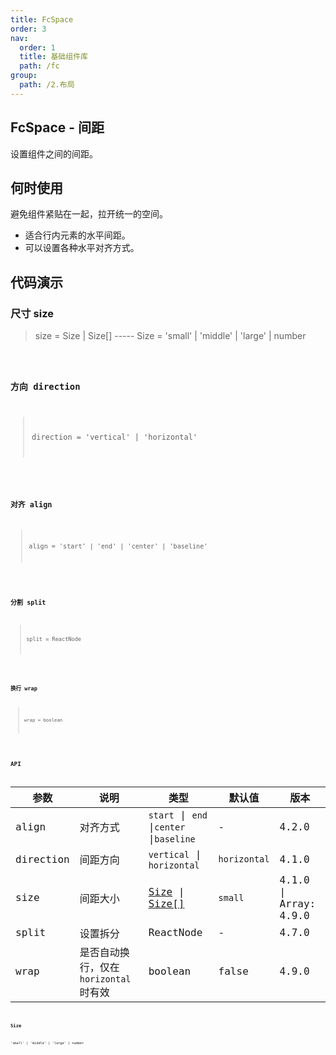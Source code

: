 ```yaml
---
title: FcSpace
order: 3
nav:
  order: 1
  title: 基础组件库
  path: /fc
group:
  path: /2.布局
---
```


## FcSpace - 间距

设置组件之间的间距。


## 何时使用

避免组件紧贴在一起，拉开统一的空间。

- 适合行内元素的水平间距。
- 可以设置各种水平对齐方式。

## 代码演示

### 尺寸 size

> size = Size | Size[] ----- Size = 'small' | 'middle' | 'large' | number

<code src="./demo/base01.tsx" />

### 方向 direction

> direction = 'vertical' | 'horizontal'

<code src="./demo/base02.tsx" />

### 对齐 align

> align = 'start' | 'end' | 'center' | 'baseline'

<code src="./demo/base03.tsx" />

### 分割 split

> split = ReactNode

<code src="./demo/base04.tsx" />

### 换行 wrap

> wrap = boolean

<code src="./demo/base05.tsx" />

## API

| 参数 | 说明 | 类型 | 默认值 | 版本 |
| --- | --- | --- | --- | --- |
| align | 对齐方式 | `start` \| `end` \|`center` \|`baseline` | - | 4.2.0 |
| direction | 间距方向 | `vertical` \| `horizontal` | `horizontal` | 4.1.0 |
| size | 间距大小 | [Size](#Size) \| [Size\[\]](#Size) | `small` | 4.1.0 \| Array: 4.9.0 |
| split | 设置拆分 | ReactNode | - | 4.7.0 |
| wrap | 是否自动换行，仅在 `horizontal` 时有效 | boolean | false | 4.9.0 |

### Size

`'small' | 'middle' | 'large' | number`
